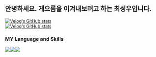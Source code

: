 ## 안녕하세요. 게으름을 이겨내보려고 하는 최성우입니다.

[![Velog's GitHub stats](https://velog-readme-stats.vercel.app/api/badge?name=choitjddn0311)](https://velog.io/@choitjddn0311) <br>
[![Velog's GitHub stats](https://velog-readme-stats.vercel.app/api/list?name=choitjddn0311)](https://velog.io/@choitjddn0311)

### MY Language and Skills
<img src="https://img.shields.io/badge/html5-E34F26?&style=for-the-badge&logo=html5&logoColor=white" /><img src="https://img.shields.io/badge/css-1572B6?&style=for-the-badge&logo=css3&logoColor=white" /><img src="https://img.shields.io/badge/javascript-F7DF1E?&style=for-the-badge&logo=javascript&logoColor=white" />
